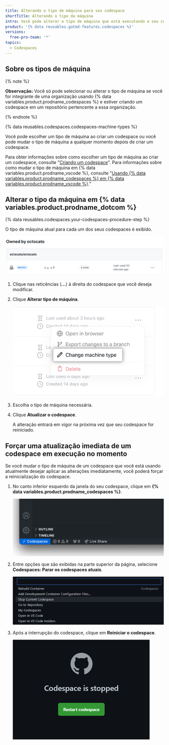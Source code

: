 ```yaml
---
title: Alterando o tipo de máquina para seu codespace
shortTitle: Alterando o tipo da máquina
intro: Você pode alterar o tipo de máquina que está executando o seu codespace para você usar os recursos apropriados para o trabalho que está fazendo.
product: '{% data reusables.gated-features.codespaces %}'
versions:
  free-pro-team: '*'
topics:
  - Codespaces
---
```


## Sobre os tipos de máquina

{% note %}

**Observação:** Você só pode selecionar ou alterar o tipo de máquina se você for integrante de uma organização usando {% data variables.product.prodname_codespaces %} e estiver criando um codespace em um repositório pertencente a essa organização.

{% endnote %}

{% data reusables.codespaces.codespaces-machine-types %}

Você pode escolher um tipo de máquina ao criar um codespace ou você pode mudar o tipo de máquina a qualquer momento depois de criar um codespace.

Para obter informações sobre como escolher um tipo de máquina ao criar um codespace, consulte "[Criando um codespace](/codespaces/developing-in-codespaces/creating-a-codespace#creating-a-codespace)". Para informações sobre como mudar o tipo de máquina em {% data variables.product.prodname_vscode %}, consulte "[Usando {% data variables.product.prodname_codespaces %} em {% data variables.product.prodname_vscode %}](/codespaces/developing-in-codespaces/using-codespaces-in-visual-studio-code#changing-the-machine-type-in-visual-studio-code)."

## Alterar o tipo da máquina em {% data variables.product.prodname_dotcom %}

{% data reusables.codespaces.your-codespaces-procedure-step %}

   O tipo de máquina atual para cada um dos seus codespaces é exibido.

   ![Lista "Seus codespaces"](/assets/images/help/codespaces/your-codespaces-list.png)

1. Clique nas reticências (**...**) à direita do codespace que você deseja modificar.
1. Clique **Alterar tipo de máquina**.

   ![Opção de menu '"Alterar tipo de máquina"](/assets/images/help/codespaces/change-machine-type-menu-option.png)

1. Escolha o tipo de máquina necessária.

2. Clique **Atualizar o codespace**.

   A alteração entrará em vigor na próxima vez que seu codespace for reiniciado.

## Forçar uma atualização imediata de um codespace em execução no momento

Se você mudar o tipo de máquina de um codespace que você está usando atualmente desejar aplicar as alterações imediatamente, você poderá forçar a reinicialização do codespace.

1. No canto inferior esquerdo da janela do seu codespace, clique em **{% data variables.product.prodname_codespaces %}**.

   ![Clique em "{% data variables.product.prodname_codespaces %}"](/assets/images/help/codespaces/codespaces-button.png)

1. Entre opções que são exibidas na parte superior da página, selecione **Codespaces: Parar os codespaces atuais**.

   ![Opção "Suspender codespace atual"](/assets/images/help/codespaces/suspend-current-codespace.png)

1. Após a interrupção do codespace, clique em **Reiniciar o codespace**.

   ![Clique em "Retomar"](/assets/images/help/codespaces/resume-codespace.png)

